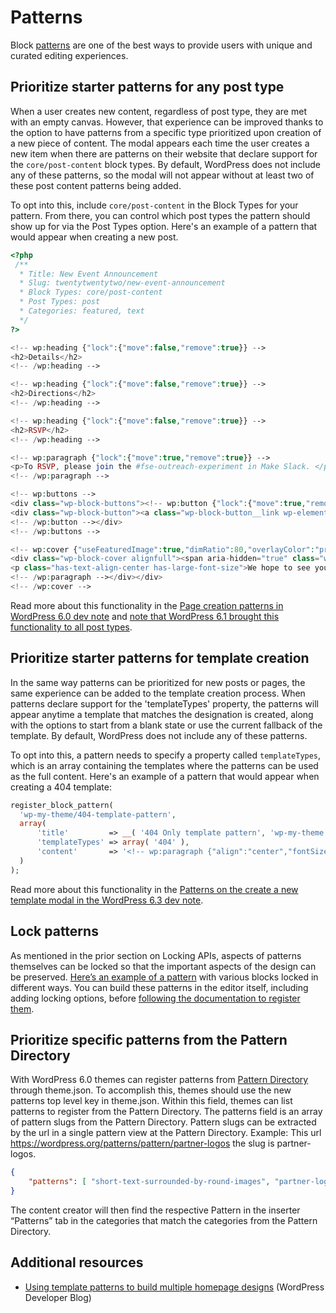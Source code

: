 # Patterns

Block [patterns](https://developer.wordpress.org/block-editor/reference-guides/block-api/block-patterns/) are one of the best ways to provide users with unique and curated editing experiences. 

## Prioritize starter patterns for any post type

When a user creates new content, regardless of post type, they are met with an empty canvas. However, that experience can be improved thanks to the option to have patterns from a specific type prioritized upon creation of a new piece of content. The modal appears each time the user creates a new item when there are patterns on their website that declare support for the `core/post-content` block types. By default, WordPress does not include any of these patterns, so the modal will not appear without at least two of these post content patterns being added. 

To opt into this, include `core/post-content` in the Block Types for your pattern. From there, you can control which post types the pattern should show up for via the Post Types option. Here's an example of a pattern that would appear when creating a new post. 

```php
<?php
 /**
  * Title: New Event Announcement
  * Slug: twentytwentytwo/new-event-announcement
  * Block Types: core/post-content
  * Post Types: post
  * Categories: featured, text
  */
?>

<!-- wp:heading {"lock":{"move":false,"remove":true}} -->
<h2>Details</h2>
<!-- /wp:heading -->

<!-- wp:heading {"lock":{"move":false,"remove":true}} -->
<h2>Directions</h2>
<!-- /wp:heading -->

<!-- wp:heading {"lock":{"move":false,"remove":true}} -->
<h2>RSVP</h2>
<!-- /wp:heading -->

<!-- wp:paragraph {"lock":{"move":true,"remove":true}} -->
<p>To RSVP, please join the #fse-outreach-experiment in Make Slack. </p>
<!-- /wp:paragraph -->

<!-- wp:buttons -->
<div class="wp-block-buttons"><!-- wp:button {"lock":{"move":true,"remove":false}} -->
<div class="wp-block-button"><a class="wp-block-button__link wp-element-button">Learn more</a></div>
<!-- /wp:button --></div>
<!-- /wp:buttons -->

<!-- wp:cover {"useFeaturedImage":true,"dimRatio":80,"overlayColor":"primary","contentPosition":"center center","align":"full"} -->
<div class="wp-block-cover alignfull"><span aria-hidden="true" class="wp-block-cover__background has-primary-background-color has-background-dim-80 has-background-dim"></span><div class="wp-block-cover__inner-container"><!-- wp:paragraph {"align":"center","placeholder":"Write titleā¦","fontSize":"large"} -->
<p class="has-text-align-center has-large-font-size">We hope to see you there!</p>
<!-- /wp:paragraph --></div></div>
<!-- /wp:cover -->
```

Read more about this functionality in the [Page creation patterns in WordPress 6.0 dev note](https://make.wordpress.org/core/2022/05/03/page-creation-patterns-in-wordpress-6-0/) and [note that WordPress 6.1 brought this functionality to all post types](https://make.wordpress.org/core/2022/10/10/miscellaneous-editor-changes-for-wordpress-6-1/#start-content-patterns-for-all-post-types).  

## Prioritize starter patterns for template creation

In the same way patterns can be prioritized for new posts or pages, the same experience can be added to the template creation process. When patterns declare support for the 'templateTypes' property, the patterns will appear anytime a template that matches the designation is created, along with the options to start from a blank state or use the current fallback of the template. By default, WordPress does not include any of these patterns. 

To opt into this, a pattern needs to specify a property called `templateTypes`, which is an array containing the templates where the patterns can be used as the full content. Here's an example of a pattern that would appear when creating a 404 template:

```php
register_block_pattern(
  'wp-my-theme/404-template-pattern',
  array(
      'title'         => __( '404 Only template pattern', 'wp-my-theme' ),
      'templateTypes' => array( '404' ),
      'content'       => '<!-- wp:paragraph {"align":"center","fontSize":"x-large"} --><p class="has-text-align-center has-x-large-font-size">404 pattern</p><!-- /wp:paragraph -->',
  )
);
```

Read more about this functionality in the [Patterns on the create a new template modal in the WordPress 6.3 dev note](https://make.wordpress.org/core/2023/07/18/miscellaneous-editor-changes-in-wordpress-6-3/#patterns-on-the-create-a-new-template-modal).

## Lock patterns

As mentioned in the prior section on Locking APIs, aspects of patterns themselves can be locked so that the important aspects of the design can be preserved. [Here’s an example of a pattern](https://gist.github.com/annezazu/acee30f8b6e8995e1b1a52796e6ef805) with various blocks locked in different ways. You can build these patterns in the editor itself, including adding locking options, before [following the documentation to register them](/docs/reference-guides/block-api/block-patterns.md). 

## Prioritize specific patterns from the Pattern Directory

With WordPress 6.0 themes can register patterns from [Pattern Directory](https://wordpress.org/patterns/) through theme.json. To accomplish this, themes should use the new patterns top level key in theme.json. Within this field, themes can list patterns to register from the Pattern Directory. The patterns field is an array of pattern slugs from the Pattern Directory. Pattern slugs can be extracted by the url in a single pattern view at the Pattern Directory. Example: This url https://wordpress.org/patterns/pattern/partner-logos the slug is partner-logos.

```json
{
    "patterns": [ "short-text-surrounded-by-round-images", "partner-logos" ]
}
```

The content creator will then find the respective Pattern in the inserter “Patterns” tab in the categories that match the categories from the Pattern Directory.

## Additional resources

- [Using template patterns to build multiple homepage designs](https://developer.wordpress.org/news/2023/04/13/using-template-patterns-to-build-multiple-homepage-designs/) (WordPress Developer Blog)